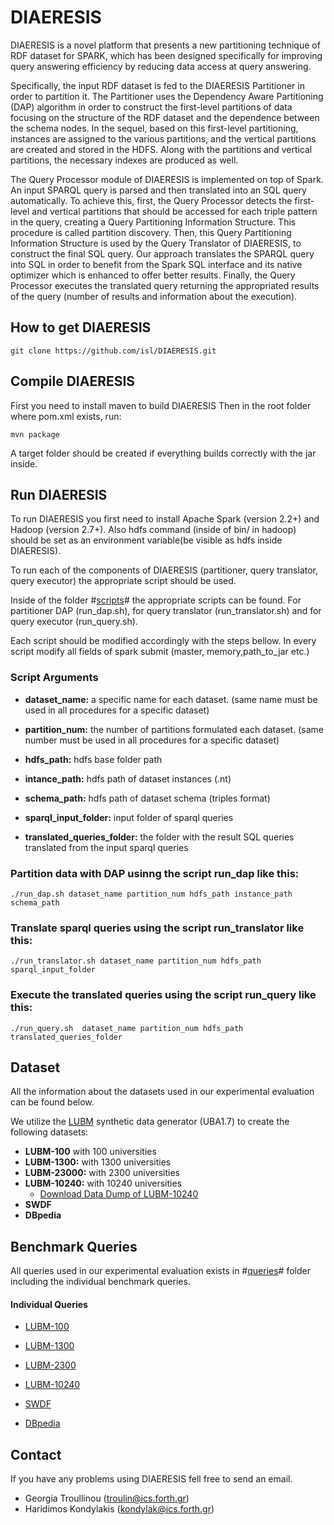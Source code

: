 # DIAERESIS
DIAERESIS is a novel platform that presents a new partitioning technique of RDF dataset for SPARK, which has been designed specifically for improving query answering efficiency by reducing data access at query answering. 

Specifically, the input RDF dataset is fed to the DIAERESIS Partitioner in order to partition it. The Partitioner uses the Dependency Aware Partitioning (DAP) algorithm in order to construct the first-level partitions of data focusing on the structure of the RDF dataset and the dependence between the schema nodes. In the sequel, based on this first-level partitioning, instances are assigned to the various partitions, and the vertical partitions are created and stored in the HDFS. Along with the partitions and vertical partitions, the necessary indexes are produced as well. 

The Query Processor module of DIAERESIS is implemented on top of Spark. An input SPARQL query is parsed and then translated into an SQL query automatically. To achieve this, first, the Query Processor detects the first-level and vertical partitions that should be accessed for each triple pattern in the query, creating a Query Partitioning Information Structure. This procedure is called partition discovery. Then, this Query Partitioning Information Structure is used by the Query Translator of DIAERESIS, to construct the final SQL query. Our approach translates the SPARQL query into SQL in order to benefit from the Spark SQL interface and its native optimizer which is enhanced to offer better results. Finally, the Query Processor executes the translated query returning the appropriated results of the query (number of results and information about the execution).

## How to get DIAERESIS
```
git clone https://github.com/isl/DIAERESIS.git
```


## Compile DIAERESIS
First you need to install maven to build DIAERESIS Then in the root folder where pom.xml exists, run:
```
mvn package
```

A target folder should be created if everything builds correctly with the jar inside.

## Run DIAERESIS

To run DIAERESIS you first need to install Apache Spark (version 2.2+) and Hadoop (version 2.7+). Also hdfs command (inside of bin/ in hadoop) should be set as an environment variable(be visible as hdfs inside DIAERESIS).

To run each of the components of DIAERESIS (partitioner, query translator, query executor) the appropriate script should be used.

Inside of the folder #[scripts](https://github.com/isl/DIAERESIS/tree/master/scripts)# the appropriate scripts can be found. For partitioner DAP (run_dap.sh), for query translator (run_translator.sh) and for query executor (run_query.sh).

Each script should be modified accordingly with the steps bellow. In every script modify all fields of spark submit (master, memory,path_to_jar etc.)


### Script Arguments

* **dataset_name:** a specific name for each dataset. (same name must be used in all procedures for a specific dataset)

* **partition_num:** the number of partitions formulated each dataset. (same number must be used in all procedures for a specific dataset)

* **hdfs_path:** hdfs base folder path

* **intance_path:** hdfs path of dataset instances (.nt)

* **schema_path:** hdfs path of dataset schema (triples format)

* **sparql_input_folder:** input folder of sparql queries

* **translated_queries_folder:** the folder with the result SQL queries translated from the input sparql queries

### Partition data with DAP usinng the script run_dap like this:
```
./run_dap.sh dataset_name partition_num hdfs_path instance_path schema_path
```
### Translate sparql queries using the script run_translator like this:
```
./run_translator.sh dataset_name partition_num hdfs_path sparql_input_folder
```
### Execute the translated queries using the script run_query like this:
```
./run_query.sh  dataset_name partition_num hdfs_path translated_queries_folder
```

## Dataset
All the information about the datasets used in our experimental evaluation can be found below.

We utilize the [LUBM](http://swat.cse.lehigh.edu/projects/lubm/) synthetic data generator (UBA1.7) to create the following datasets:

* **LUBM-100** with 100 universities
* **LUBM-1300:** with 1300 universities
* **LUBM-23000:** with 2300 universities
* **LUBM-10240:** with 10240 universities
   	* [Download Data Dump of LUBM-10240](https://www.dropbox.com/s/4ifouv5n5pa4vdk/10240_new_str.tar.gz?dl=0)
* **SWDF** 
* **DBpedia**

## Benchmark Queries 
All queries used in our experimental evaluation exists in #[queries](https://github.com/isl/DIAERESIS/tree/master/queries)# folder including the individual benchmark queries.

#### Individual Queries
* [LUBM-100](https://github.com/isl/DIAERESIS/tree/master/queries/lubm100_1300_2300)

* [LUBM-1300](https://github.com/isl/DIAERESIS/tree/master/queries/lubm100_1300_2300) 

* [LUBM-2300](https://github.com/isl/DIAERESIS/tree/master/queries/lubm100_1300_2300)

* [LUBM-10240](https://github.com/isl/DIAERESIS/tree/master/queries/lubm10240)

* [SWDF](https://github.com/isl/DIAERESIS/tree/master/queries/swdf)

* [DBpedia](https://github.com/isl/DIAERESIS/tree/master/queries/dbpedia)

## Contact

If you have any problems using DIAERESIS fell free to send an email.
* Georgia Troullinou (troulin@ics.forth.gr)
* Haridimos Kondylakis (kondylak@ics.forth.gr)
